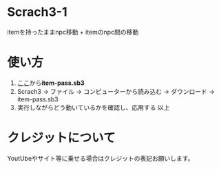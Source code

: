 # Scrach3-1
itemを持ったままnpc移動 + itemのnpc間の移動

# 使い方
1. [ここ](https://github.com/FireSepicHub-14/Scrach3-1/releases/tag/v1.0)から**item-pass.sb3**
2. Scrach3 -> ファイル -> コンピューターから読み込む -> ダウンロード -> item-pass.sb3
3. 実行しながらどう動いているかを確認し、応用する
以上

# クレジットについて
YoutUbeやサイト等に乗せる場合はクレジットの表記お願いします。

